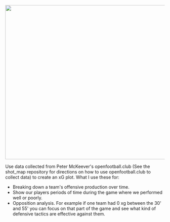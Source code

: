 <p align="center">
  <img width="728" height="488" src="https://user-images.githubusercontent.com/57690237/86302021-17310600-bbcd-11ea-8ae3-ebb0826408c6.png">
</p>

Use data collected from Peter McKeever's openfootball.club (See the shot_map repository for directions on how to use openfootball.club to collect data) to create an xG plot.
What I use these for:
- Breaking down a team's offensive production over time.
- Show our players periods of time during the game where we performed well or poorly.
- Opposition analysis. For example if one team had 0 xg between the 30' and 55' you can focus on that part of the game and see what
kind of defensive tactics are effective against them.
